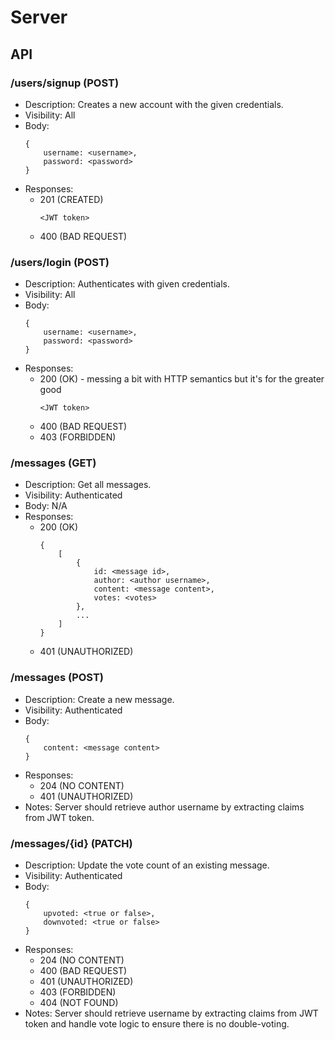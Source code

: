 # Server

## API

### /users/signup (POST)

* Description: Creates a new account with the given credentials.
* Visibility: All
* Body:
    ```
    {
        username: <username>,
        password: <password>
    }     
    ```
* Responses:
    * 201 (CREATED)
        ```
        <JWT token>
        ```
    * 400 (BAD REQUEST)

### /users/login (POST)

* Description: Authenticates with given credentials.
* Visibility: All
* Body:
    ```
    {
        username: <username>,
        password: <password>
    } 
    ```
* Responses:
    * 200 (OK) - messing a bit with HTTP semantics but it's for the greater good
        ```
        <JWT token>
        ```
    * 400 (BAD REQUEST)
    * 403 (FORBIDDEN)

### /messages (GET)

* Description: Get all messages.
* Visibility: Authenticated
* Body: N/A
* Responses:
    * 200 (OK)
        ```
        {
            [
                {
                    id: <message id>,
                    author: <author username>,
                    content: <message content>,
                    votes: <votes>
                },
                ...
            ]
        } 
        ```
    * 401 (UNAUTHORIZED)

### /messages (POST)

* Description: Create a new message.
* Visibility: Authenticated
* Body:
    ```
    {
        content: <message content>
    }
    ```
* Responses:
    * 204 (NO CONTENT)
    * 401 (UNAUTHORIZED)
* Notes: Server should retrieve author username by extracting claims from JWT token.

### /messages/{id} (PATCH)

* Description: Update the vote count of an existing message.
* Visibility: Authenticated
* Body:
    ```
    {
        upvoted: <true or false>,
        downvoted: <true or false>
    } 
    ```
* Responses:
    * 204 (NO CONTENT)
    * 400 (BAD REQUEST)
    * 401 (UNAUTHORIZED)
    * 403 (FORBIDDEN)
    * 404 (NOT FOUND)
* Notes: Server should retrieve username by extracting claims from JWT token and handle vote logic to ensure there is no double-voting.
